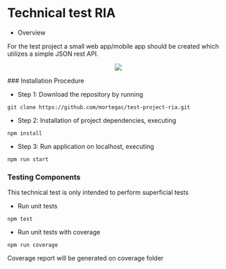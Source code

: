 # Technical test RIA  

- Overview

For the test project a small web app/mobile app should be created which utilizes a simple JSON rest API.

<p align="center">
  <img src="https://raw.githubusercontent.com/mortegac/test-project-ria/master/preview.gif">
</p>
### Installation Procedure

- Step 1:  Download the repository by running 
```
git clone https://github.com/mortegac/test-project-ria.git
```

- Step 2: Installation of project dependencies, executing
```
npm install
```

- Step 3:  Run application on localhost, executing
```
npm run start
```



### Testing Components

This technical test is only intended to perform superficial tests

- Run unit tests
```
npm test
```

- Run unit tests with coverage
```
npm run coverage
```

Coverage report will be generated on coverage folder